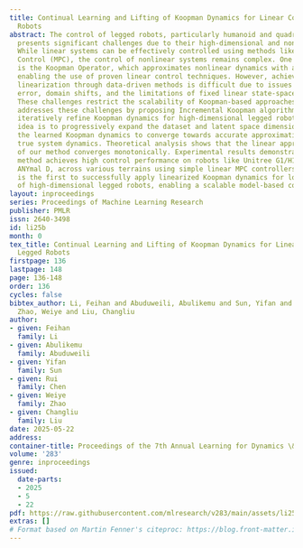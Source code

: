 ```yaml
---
title: Continual Learning and Lifting of Koopman Dynamics for Linear Control of Legged
  Robots
abstract: The control of legged robots, particularly humanoid and quadruped robots,
  presents significant challenges due to their high-dimensional and nonlinear dynamics.
  While linear systems can be effectively controlled using methods like Model Predictive
  Control (MPC), the control of nonlinear systems remains complex. One promising solution
  is the Koopman Operator, which approximates nonlinear dynamics with a linear model,
  enabling the use of proven linear control techniques. However, achieving accurate
  linearization through data-driven methods is difficult due to issues like approximation
  error, domain shifts, and the limitations of fixed linear state-space representations.
  These challenges restrict the scalability of Koopman-based approaches. This paper
  addresses these challenges by proposing Incremental Koopman algorithm designed to
  iteratively refine Koopman dynamics for high-dimensional legged robots. The key
  idea is to progressively expand the dataset and latent space dimension, enabling
  the learned Koopman dynamics to converge towards accurate approximations of the
  true system dynamics. Theoretical analysis shows that the linear approximation error
  of our method converges monotonically. Experimental results demonstrate that our
  method achieves high control performance on robots like Unitree G1/H1/A1/Go2 and
  ANYmal D, across various terrains using simple linear MPC controllers. This work
  is the first to successfully apply linearized Koopman dynamics for locomotion control
  of high-dimensional legged robots, enabling a scalable model-based control solution.
layout: inproceedings
series: Proceedings of Machine Learning Research
publisher: PMLR
issn: 2640-3498
id: li25b
month: 0
tex_title: Continual Learning and Lifting of Koopman Dynamics for Linear Control of
  Legged Robots
firstpage: 136
lastpage: 148
page: 136-148
order: 136
cycles: false
bibtex_author: Li, Feihan and Abuduweili, Abulikemu and Sun, Yifan and Chen, Rui and
  Zhao, Weiye and Liu, Changliu
author:
- given: Feihan
  family: Li
- given: Abulikemu
  family: Abuduweili
- given: Yifan
  family: Sun
- given: Rui
  family: Chen
- given: Weiye
  family: Zhao
- given: Changliu
  family: Liu
date: 2025-05-22
address:
container-title: Proceedings of the 7th Annual Learning for Dynamics \& Control Conference
volume: '283'
genre: inproceedings
issued:
  date-parts:
  - 2025
  - 5
  - 22
pdf: https://raw.githubusercontent.com/mlresearch/v283/main/assets/li25b/li25b.pdf
extras: []
# Format based on Martin Fenner's citeproc: https://blog.front-matter.io/posts/citeproc-yaml-for-bibliographies/
---
```

